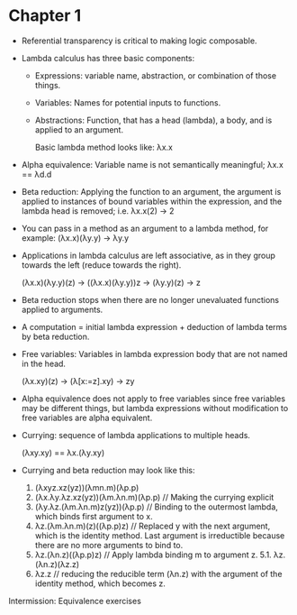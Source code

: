 # Chapter 1

- Referential transparency is critical to making logic composable.

- Lambda calculus has three basic components:
    - Expressions: variable name, abstraction, or combination of those things.
    - Variables: Names for potential inputs to functions.
    - Abstractions: Function, that has a head (lambda), a body, and is applied
      to an argument.

      Basic lambda method looks like: λx.x

- Alpha equivalence: Variable name is not semantically meaningful; λx.x == λd.d

- Beta reduction: Applying the function to an argument, the argument is applied
  to instances of bound variables within the expression, and the lambda head is
  removed; i.e. λx.x(2) -> 2

- You can pass in a method as an argument to a lambda method, for example:
  (λx.x)(λy.y) -> λy.y

- Applications in lambda calculus are left associative, as in they group towards
  the left (reduce towards the right).

  (λx.x)(λy.y)(z) -> ((λx.x)(λy.y))z -> (λy.y)(z) -> z

- Beta reduction stops when there are no longer unevaluated functions applied to
  arguments.

- A computation = initial lambda expression + deduction of lambda terms by beta
  reduction.

- Free variables: Variables in lambda expression body that are not named in the
  head.

  (λx.xy)(z) -> (λ[x:=z].xy) -> zy

- Alpha equivalence does not apply to free variables since free variables may be
  different things, but lambda expressions without modification to free
  variables are alpha equivalent.

- Currying: sequence of lambda applications to multiple heads.

  (λxy.xy) == λx.(λy.xy)

- Currying and beta reduction may look like this:

  1. (λxyz.xz(yz))(λmn.m)(λp.p)
  2. (λx.λy.λz.xz(yz))(λm.λn.m)(λp.p) // Making the currying explicit
  3. (λy.λz.(λm.λn.m)z(yz))(λp.p) // Binding to the outermost lambda, which
     binds first argument to x.
  4. λz.(λm.λn.m)(z)((λp.p)z) // Replaced y with the next argument, which is the
     identity method. Last argument is irreductible because there are no more
     arguments to bind to.
  5. λz.(λn.z)((λp.p)z) // Apply lambda binding m to argument z.
  5.1. λz.(λn.z)(λz.z)
  6. λz.z // reducing the reducible term (λn.z) with the argument of the
     identity method, which becomes z.

Intermission: Equivalence exercises
